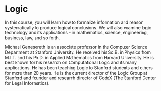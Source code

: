 ﻿# Logic
In this course, you will learn how to formalize information and reason systematically to produce logical conclusions. We will also examine logic technology and its applications - in mathematics, science, engineering, business, law, and so forth.  

Michael Genesereth is an associate professor in the Computer Science Department at Stanford University. He received his Sc.B. in Physics from M.I.T. and his Ph.D. in Applied Mathematics from Harvard University. He is best known for his research on Computational Logic and its many applications. He has been teaching Logic to Stanford students and others for more than 20 years. He is the current director of the Logic Group at Stanford and founder and research director of CodeX (The Stanford Center for Legal Informatics).  